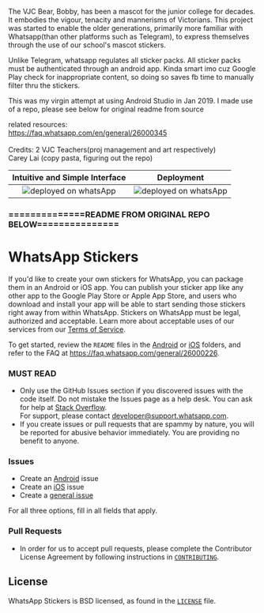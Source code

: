 The VJC Bear, Bobby, has been a mascot for the junior college for decades. It embodies the vigour, tenacity and mannerisms of Victorians. This project was started to enable the older generations, primarily more familiar with Whatsapp(than other platforms such as Telegram), to express themselves through the use of our school's mascot stickers.

Unlike Telegram, whatsapp regulates all sticker packs. All sticker packs must be authenticated through an android app. Kinda smart imo cuz Google Play check for inappropriate content, so doing so saves fb time to manually filter thru the stickers. 

This was my virgin attempt at using Android Studio in Jan 2019. I made use of a repo, please see below for original readme from source

related resources: <br/> 
https://faq.whatsapp.com/en/general/26000345 <br/><br/> 
Credits:
2 VJC Teachers(proj management and art respectively) <br/>
Carey Lai (copy pasta, figuring out the repo)

Intuitive and Simple Interface      |  Deployment
:-------------------------:|:-------------------------: 
![deployed on whatsApp](https://github.com/careylzh/VJbearWAstickers/blob/master/deploymentOnPlayStore.jpg) | ![deployed on whatsApp](https://github.com/careylzh/VJbearWAstickers/blob/master/simpleInterfaceDemo.jpg)



### ==============README FROM ORIGINAL REPO BELOW===============

# WhatsApp Stickers

If you'd like to create your own stickers for WhatsApp, you can package them in an Android or iOS app. You can publish your sticker app like any other app to the Google Play Store or Apple App Store, and users who download and install your app will be able to start sending those stickers right away from within WhatsApp. Stickers on WhatsApp must be legal, authorized and acceptable. Learn more about acceptable uses of our services from our [Terms of Service](https://www.whatsapp.com/legal/#terms-of-service).

To get started, review the `README` files in the [Android](https://github.com/WhatsApp/stickers/tree/master/Android) or [iOS](https://github.com/WhatsApp/stickers/tree/master/iOS) folders, and refer to the FAQ at https://faq.whatsapp.com/general/26000226.

### MUST READ
- Only use the GitHub Issues section if you discovered issues with the code itself. Do not mistake the Issues page as a help desk. You can ask for help at [Stack Overflow](https://stackoverflow.com/).  
For support, please contact <developer@support.whatsapp.com>.
- If you create issues or pull requests that are spammy by nature, you will be reported for abusive behavior immediately. You are providing no benefit to anyone.

### Issues
- Create an [Android](https://github.com/WhatsApp/stickers/issues/new?template=android.md) issue
- Create an [iOS](https://github.com/WhatsApp/stickers/issues/new?template=ios.md) issue
- Create a [general issue](https://github.com/WhatsApp/stickers/issues/new?template=general.md)

For all three options, fill in all fields that apply.

### Pull Requests
- In order for us to accept pull requests, please complete the Contributor License Agreement by following instructions in [`CONTRIBUTING`](https://github.com/WhatsApp/stickers/blob/master/CONTRIBUTING.md).

## License
WhatsApp Stickers is BSD licensed, as found in the [`LICENSE`](https://github.com/WhatsApp/stickers/blob/master/LICENSE) file.
